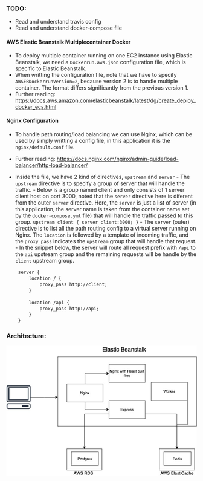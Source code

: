 ### TODO:
- Read and understand travis config
- Read and understand docker-compose file


#### AWS Elastic Beanstalk Multiplecontainer Docker
 - To deploy multiple container running on one EC2 instance using Elastic Beanstalk, we need a `Dockerrun.aws.json` configuration file, which is specific to Elastic Beanstalk.
 - When writting the configuration file, note that we have to specify `AWSEBDockerrunVersion=2`, because version 2 is to handle multiple container. The format differs significantly from the previous version 1.
 - Further reading: https://docs.aws.amazon.com/elasticbeanstalk/latest/dg/create_deploy_docker_ecs.html

#### Nginx Configuration
 - To handle path routing/load balancing we can use Nginx, which can be used by simply writting a config file, in this application it is the `nginx/default.conf` file.
 - Further reading: https://docs.nginx.com/nginx/admin-guide/load-balancer/http-load-balancer/
 - Inside the file, we have 2 kind of directives, `upstream` and `server`
       - The `upstream` directive is to specify a group of server that will handle the traffic.
       - Below is a group named client and only consists of 1 server client host on port 3000, noted that the `server` directive here is diferent from the outer `server` directive. Here, the `server` is just a list of server (in this application, the server name is taken from the container name set by the `docker-compose.yml` file) that will handle the traffic passed to this group.
        ```
        upstream client {
            server client:3000;
        }
        ```
        - The `server` (outer) directive is to list all the path routing config to a virtual server running on Nginx. The `location` is followed by a template of incoming traffic, and the `proxy_pass` indicates the `upstream` group that will handle that request.
        - In the snippet below, the server will route all request prefix with `/api` to the `api` upstream group and the remaining requests will be handle by the `client` upstream group.

        server {
            location / {
                proxy_pass http://client;
            }

            location /api {
                proxy_pass http://api;
            }
        }
        
                 

### Architecture:
<img src="misc/Architecture.jpg" width="700">